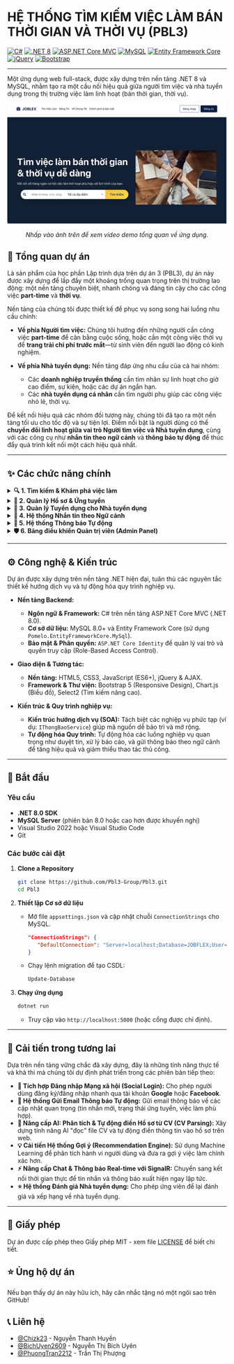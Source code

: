 # HỆ THỐNG TÌM KIẾM VIỆC LÀM BÁN THỜI GIAN VÀ THỜI VỤ (PBL3)

[![C#](https://img.shields.io/badge/C%23-239120?style=for-the-badge&logo=c-sharp&logoColor=white)](https://docs.microsoft.com/en-us/dotnet/csharp/)
[![.NET 8](https://img.shields.io/badge/.NET-8.0-512BD4?style=for-the-badge&logo=dotnet&logoColor=white)](https://dotnet.microsoft.com/en-us/download/dotnet/8.0)
[![ASP.NET Core MVC](https://img.shields.io/badge/ASP.NET_Core_MVC-512BD4?style=for-the-badge&logo=asp.net&logoColor=white)](https://docs.microsoft.com/en-us/aspnet/core/)
[![MySQL](https://img.shields.io/badge/MySQL-4479A1?style=for-the-badge&logo=mysql&logoColor=white)](https://www.mysql.com/)
[![Entity Framework Core](https://img.shields.io/badge/Entity_Framework-512BD4?style=for-the-badge&logo=.net&logoColor=white)](https://docs.microsoft.com/en-us/ef/core/)
[![jQuery](https://img.shields.io/badge/jQuery-0769AD?style=for-the-badge&logo=jquery&logoColor=white)](https://jquery.com/)
[![Bootstrap](https://img.shields.io/badge/Bootstrap-7952B3?style=for-the-badge&logo=bootstrap&logoColor=white)](https://getbootstrap.com/)

---

Một ứng dụng web full-stack, được xây dựng trên nền tảng .NET 8 và MySQL, nhằm tạo ra một cầu nối hiệu quả giữa người tìm việc và nhà tuyển dụng trong thị trường việc làm linh hoạt (bán thời gian, thời vụ).

[![Demo Hệ thống Tìm kiếm Việc làm Bán thời gian và Thời vụ](wwwroot/images/README/thumbnail.png)](https://youtu.be/zwJa18qtiBQ)
<p align="center"><em>Nhấp vào ảnh trên để xem video demo tổng quan về ứng dụng.</em></p>

## 🌟 Tổng quan dự án

Là sản phẩm của học phần Lập trình dựa trên dự án 3 (PBL3), dự án này được xây dựng để lấp đầy một khoảng trống quan trọng trên thị trường lao động: một nền tảng chuyên biệt, nhanh chóng và đáng tin cậy cho các công việc **part-time** và **thời vụ**.

Nền tảng của chúng tôi được thiết kế để phục vụ song song hai luồng nhu cầu chính:

*   **Về phía Người tìm việc:** Chúng tôi hướng đến những người cần công việc **part-time** để cân bằng cuộc sống, hoặc cần một công việc thời vụ để **trang trải chi phí trước mắt**—từ sinh viên đến người lao động có kinh nghiệm.

*   **Về phía Nhà tuyển dụng:** Nền tảng đáp ứng nhu cầu của cả hai nhóm:
    *   Các **doanh nghiệp truyền thống** cần tìm nhân sự linh hoạt cho giờ cao điểm, sự kiện, hoặc các dự án ngắn hạn.
    *   Các **nhà tuyển dụng cá nhân** cần tìm người phụ giúp các công việc nhỏ lẻ, thời vụ.

Để kết nối hiệu quả các nhóm đối tượng này, chúng tôi đã tạo ra một nền tảng tối ưu cho tốc độ và sự tiện lợi. Điểm nổi bật là người dùng có thể **chuyển đổi linh hoạt giữa vai trò Người tìm việc và Nhà tuyển dụng**, cùng với các công cụ như **nhắn tin theo ngữ cảnh** và **thông báo tự động** để thúc đẩy quá trình kết nối một cách hiệu quả nhất.

---

## ✨ Các chức năng chính

<details>
<summary><b>🔍 1. Tìm kiếm & Khám phá việc làm</b></summary>
<br>

*   **Tìm kiếm Nâng cao:** Tìm việc làm theo từ khóa, địa điểm, ngành nghề.
*   **Bộ lọc Thông minh:** Lọc kết quả theo khoảng lương, loại hình, ca làm việc, tin tuyển gấp, và **tìm kiếm văn bản trong yêu cầu kinh nghiệm/học vấn**.
*   **Sắp xếp Linh hoạt:** Sắp xếp kết quả theo ngày đăng, mức lương (cao/thấp), hoặc hạn nộp hồ sơ.
*   **Gợi ý việc làm phù hợp:** Hệ thống tự động chấm điểm (%) độ tương thích của ứng viên với tin tuyển dụng.

    ![Giao diện tìm việc](wwwroot/images/README/TimViec.png)
    <p align="center"><em>Trang tìm kiếm việc làm với bộ lọc nâng cao và các tùy chọn sắp xếp.</em></p>
    
    ![Chi tiết việc làm](wwwroot/images/README/chitiet-vieclam.png)
    <p align="center"><em>Trang chi tiết cung cấp đầy đủ thông tin về công việc và nhà tuyển dụng.</em></p>

</details>

<details>
<summary><b>👤 2. Quản lý Hồ sơ & Ứng tuyển</b></summary>
<br>

*   **Hồ sơ cá nhân toàn diện:** Quản lý thông tin, CV mặc định, lịch rảnh, và khu vực làm việc mong muốn.
*   **Ứng tuyển Linh hoạt:** Cho phép nộp hồ sơ với CV mặc định hoặc **tải lên một CV mới** dành riêng cho từng công việc.
*   **Theo dõi & Tương tác thông minh:** Theo dõi trạng thái chi tiết của đơn ứng tuyển, sửa đổi thông tin, rút đơn và **hoàn tác việc rút đơn**.

    ![Form ứng tuyển](wwwroot/images/README/ungtuyen-form.png)
    <p align="center"><em>Giao diện nộp hồ sơ, cho phép ứng viên viết thư giới thiệu và tùy chọn CV.</em></p>

    ![Giao diện quản lý việc đã ứng tuyển](wwwroot/images/README/viecdaungtuyen.png)
    <p align="center"><em>Giao diện quản lý các công việc đã ứng tuyển, cho phép theo dõi trạng thái và tương tác.</em></p>

</details>

<details>
<summary><b>🏢 3. Quản lý Tuyển dụng cho Nhà tuyển dụng</b></summary>
<br>

*   **Đăng & Quản lý tin tuyển dụng:** Giao diện đăng tin trực quan cùng bộ công cụ quản lý mạnh mẽ (Sửa, Xóa, Đăng lại nhanh).
*   **Quy trình duyệt tin phân luồng:** Tin của **Doanh nghiệp** sẽ ở trạng thái "Chờ duyệt", trong khi tin của **NTD Cá nhân** được "Duyệt tự động".
*   **Dashboard trung tâm:** Cung cấp cái nhìn tổng quan về hoạt động tuyển dụng với các số liệu thống kê nhanh.

    ![Form đăng tin](wwwroot/images/README/dangtin-form.png)
    <p align="center"><em>Form đăng tin tuyển dụng chi tiết dành cho Nhà tuyển dụng.</em></p>

    ![Dashboard Nhà tuyển dụng](wwwroot/images/README/dashboard-ntd.png)
    <p align="center"><em>Dashboard chính của Nhà tuyển dụng với các thống kê và hoạt động gần đây.</em></p>

*   **Quản lý & Sàng lọc ứng viên:** Xem danh sách ứng viên theo từng tin, lọc hồ sơ, và thay đổi trạng thái (chấp nhận/từ chối). Hệ thống sẽ **tự động gửi thông báo** đến ứng viên.

    ![Giao diện quản lý ứng viên](wwwroot/images/README/quanlyungvien.png)
    <p align="center"><em>Giao diện quản lý ứng viên, giúp sàng lọc và thay đổi trạng thái hồ sơ.</em></p>

</details>

<details>
<summary><b>💬 4. Hệ thống Nhắn tin theo Ngữ cảnh</b></summary>
<br>

*   **Trò chuyện trực tiếp:** Giao tiếp hiệu quả giữa nhà tuyển dụng và ứng viên.
*   **Ngữ cảnh hội thoại rõ ràng:** Mỗi cuộc hội thoại được gắn với một tin tuyển dụng hoặc đơn ứng tuyển cụ thể.
*   **Giao diện trực quan:** Giao diện chat quen thuộc, dễ sử dụng, hiển thị thông tin chi tiết của người liên hệ.

    ![Giao diện nhắn tin](wwwroot/images/README/Tinnhan.png)
    <p align="center"><em>Hệ thống nhắn tin trực tiếp theo ngữ cảnh công việc.</em></p>

</details>

<details>
<summary><b>🔔 5. Hệ thống Thông báo Tự động</b></summary>
<br>

*   **Thông báo tự động theo quy trình:** Tự động thông báo khi có cập nhật trạng thái ứng tuyển, tin nhắn mới, tin đăng được duyệt...
*   **Trung tâm thông báo:** Giao diện tập trung để người dùng quản lý, đánh dấu đã đọc, và xóa thông báo.
*   **Cập nhật số lượng thông báo:** Hiển thị số lượng thông báo chưa đọc trên giao diện chính.
  
    ![Giao diện thông báo](wwwroot/images/README/Thongbao.png)
    <p align="center"><em>Trung tâm thông báo, nơi tập trung tất cả các cập nhật quan trọng của người dùng.</em></p>

</details>

<details>
<summary><b>🛡️ 6. Bảng điều khiển Quản trị viên (Admin Panel)</b></summary>
<br>

*   #### **Dashboard Phân tích & Báo cáo**
    Biểu đồ động về sức khỏe hệ thống (lọc theo tuần/tháng/năm), theo dõi KPIs chuyên sâu và tính năng **Xuất Dữ liệu ra Excel**.

    ![Dashboard của Admin](wwwroot/images/README/dashboardadmin.png)
    <p align="center"><em>Bảng điều khiển trung tâm của Admin với các biểu đồ phân tích và số liệu thống kê.</em></p>

*   #### **Quản lý Người dùng & Nội dung**
    -   **Quản lý người dùng toàn diện:** Xem, tìm kiếm, lọc, **tạo mới, chỉnh sửa**, và thay đổi trạng thái của tất cả tài khoản.
    -   **Kiểm duyệt tin đăng:** Giao diện chuyên biệt để duyệt hoặc từ chối các tin đăng đang chờ.
    -   **Quản lý Danh mục Hệ thống:** Toàn quyền thêm, sửa, xóa các danh mục cốt lõi như Ngành nghề, Tỉnh/Thành, Quận/Huyện.

    ![Quản lý danh mục](wwwroot/images/README/cauhinh-nganhnghe.png)
    <p align="center"><em>Giao diện quản lý các danh mục cốt lõi của hệ thống.</em></p>

*   #### **Hệ thống Xử lý Báo cáo & Giao tiếp**
    -   **Quy trình xử lý báo cáo khép kín:** Tiếp nhận, xem xét, và đưa ra các hành động xử lý mạnh mẽ: `Bỏ qua`, `Cảnh cáo & Ẩn tin`, hoặc `Đình chỉ tài khoản & Ẩn tin`.
    -   **Phản hồi tự động:** Gửi thông báo kết quả xử lý cho cả người báo cáo và người bị báo cáo.
    -   **Gửi Thông báo Chiến dịch (Campaigns):** Soạn và gửi thông báo hàng loạt đến các nhóm người dùng được nhắm mục tiêu.

    ![Giao diện quản lý báo cáo của Admin](wwwroot/images/README/baocaoadmin.png)
    <p align="center"><em>Giao diện quản lý và xử lý báo cáo vi phạm của Admin.</em></p>
    
      ![Gửi thông báo hàng loạt](wwwroot/images/README/gui-thongbao-hangloat.png)
    <p align="center"><em>Công cụ cho phép Admin gửi thông báo chiến dịch đến các nhóm người dùng.</em></p>

</details>

---

## ⚙️ Công nghệ & Kiến trúc

Dự án được xây dựng trên nền tảng .NET hiện đại, tuân thủ các nguyên tắc thiết kế hướng dịch vụ và tự động hóa quy trình nghiệp vụ.

*   **Nền tảng Backend:**
    *   **Ngôn ngữ & Framework:** C# trên nền tảng ASP.NET Core MVC (.NET 8.0).
    *   **Cơ sở dữ liệu:** MySQL 8.0+ và Entity Framework Core (sử dụng `Pomelo.EntityFrameworkCore.MySql`).
    *   **Bảo mật & Phân quyền:** `ASP.NET Core Identity` để quản lý vai trò và quyền truy cập (Role-Based Access Control).

*   **Giao diện & Tương tác:**
    *   **Nền tảng:** HTML5, CSS3, JavaScript (ES6+), jQuery & AJAX.
    *   **Framework & Thư viện:** Bootstrap 5 (Responsive Design), Chart.js (Biểu đồ), Select2 (Tìm kiếm nâng cao).

*   **Kiến trúc & Quy trình nghiệp vụ:**
    *   **Kiến trúc hướng dịch vụ (SOA):** Tách biệt các nghiệp vụ phức tạp (ví dụ: `IThongBaoService`) giúp mã nguồn dễ bảo trì và mở rộng.
    *   **Tự động hóa Quy trình:** Tự động hóa các luồng nghiệp vụ quan trọng như duyệt tin, xử lý báo cáo, và gửi thông báo theo ngữ cảnh để tăng hiệu quả và giảm thiểu thao tác thủ công.

---

## 🚦 Bắt đầu

### Yêu cầu
*   **.NET 8.0 SDK**
*   **MySQL Server** (phiên bản 8.0 hoặc cao hơn được khuyến nghị)
*   Visual Studio 2022 hoặc Visual Studio Code
*   Git

### Các bước cài đặt

1.  **Clone a Repository**
    ```sh
    git clone https://github.com/Pbl3-Group/Pbl3.git
    cd Pbl3
    ```

2.  **Thiết lập Cơ sở dữ liệu**
    *   Mở file `appsettings.json` và cập nhật chuỗi `ConnectionStrings` cho MySQL.
        ```json
        "ConnectionStrings": {
           "DefaultConnection": "Server=localhost;Database=JOBFLEX;User=YOUR_DB_USER;Password=YOUR_DB_PASSWORD;CharSet=utf8mb4;"
        }
        ```
    *   Chạy lệnh migration để tạo CSDL:
        ```sh
        Update-Database
        ```

3.  **Chạy ứng dụng**
    ```sh
    dotnet run
    ```
    *   Truy cập vào `http://localhost:5000` (hoặc cổng được chỉ định).

---

## 🔮 Cải tiến trong tương lai

Dựa trên nền tảng vững chắc đã xây dựng, đây là những tính năng thực tế và khả thi mà chúng tôi dự định phát triển trong các phiên bản tiếp theo:

*   **🔗 Tích hợp Đăng nhập Mạng xã hội (Social Login):** Cho phép người dùng đăng ký/đăng nhập nhanh qua tài khoản **Google** hoặc **Facebook**.
*   **📧 Hệ thống Gửi Email Thông báo Tự động:** Gửi email thông báo về các cập nhật quan trọng (tin nhắn mới, trạng thái ứng tuyển, việc làm phù hợp).
*   **🤖 Nâng cấp AI: Phân tích & Tự động điền Hồ sơ từ CV (CV Parsing):** Xây dựng tính năng AI "đọc" file CV và tự động điền thông tin vào hồ sơ trên web.
*   **💡 Cải tiến Hệ thống Gợi ý (Recommendation Engine):** Sử dụng Machine Learning để phân tích hành vi người dùng và đưa ra gợi ý việc làm chính xác hơn.
*   **⚡ Nâng cấp Chat & Thông báo Real-time với SignalR:** Chuyển sang kết nối thời gian thực để tin nhắn và thông báo xuất hiện ngay lập tức.
*   **⭐ Hệ thống Đánh giá Nhà tuyển dụng:** Cho phép ứng viên để lại đánh giá và xếp hạng về nhà tuyển dụng.

---

## 📄 Giấy phép

Dự án được cấp phép theo Giấy phép MIT - xem file [LICENSE](https://github.com/Pbl3-Group/Pbl3/blob/main/LICENSE) để biết chi tiết.

## ⭐ Ủng hộ dự án

Nếu bạn thấy dự án này hữu ích, hãy cân nhắc tặng nó một ngôi sao trên GitHub!

## 📞 Liên hệ

*   [@Chizk23](https://github.com/Chizk23) - Nguyễn Thanh Huyền
*   [@BichUyen2609](https://github.com/BichUyen2609) - Nguyễn Thị Bích Uyên
*   [@PhuongTran2212](https://github.com/PhuongTran2212) - Trần Thị Phượng